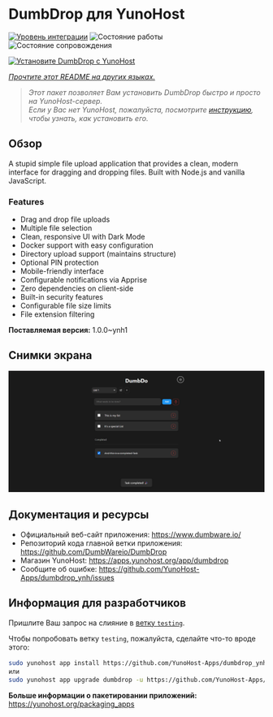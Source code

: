 <!--
Важно: этот README был автоматически сгенерирован <https://github.com/YunoHost/apps/tree/master/tools/readme_generator>
Он НЕ ДОЛЖЕН редактироваться вручную.
-->

# DumbDrop для YunoHost

[![Уровень интеграции](https://apps.yunohost.org/badge/integration/dumbdrop)](https://ci-apps.yunohost.org/ci/apps/dumbdrop/)
![Состояние работы](https://apps.yunohost.org/badge/state/dumbdrop)
![Состояние сопровождения](https://apps.yunohost.org/badge/maintained/dumbdrop)

[![Установите DumbDrop с YunoHost](https://install-app.yunohost.org/install-with-yunohost.svg)](https://install-app.yunohost.org/?app=dumbdrop)

*[Прочтите этот README на других языках.](./ALL_README.md)*

> *Этот пакет позволяет Вам установить DumbDrop быстро и просто на YunoHost-сервер.*  
> *Если у Вас нет YunoHost, пожалуйста, посмотрите [инструкцию](https://yunohost.org/install), чтобы узнать, как установить его.*

## Обзор

A stupid simple file upload application that provides a clean, modern interface for dragging and dropping files. Built with Node.js and vanilla JavaScript.

### Features

- Drag and drop file uploads
- Multiple file selection
- Clean, responsive UI with Dark Mode
- Docker support with easy configuration
- Directory upload support (maintains structure)
- Optional PIN protection
- Mobile-friendly interface
- Configurable notifications via Apprise
- Zero dependencies on client-side
- Built-in security features
- Configurable file size limits
- File extension filtering


**Поставляемая версия:** 1.0.0~ynh1

## Снимки экрана

![Снимок экрана DumbDrop](./doc/screenshots/screeshot.png)

## Документация и ресурсы

- Официальный веб-сайт приложения: <https://www.dumbware.io/>
- Репозиторий кода главной ветки приложения: <https://github.com/DumbWareio/DumbDrop>
- Магазин YunoHost: <https://apps.yunohost.org/app/dumbdrop>
- Сообщите об ошибке: <https://github.com/YunoHost-Apps/dumbdrop_ynh/issues>

## Информация для разработчиков

Пришлите Ваш запрос на слияние в [ветку `testing`](https://github.com/YunoHost-Apps/dumbdrop_ynh/tree/testing).

Чтобы попробовать ветку `testing`, пожалуйста, сделайте что-то вроде этого:

```bash
sudo yunohost app install https://github.com/YunoHost-Apps/dumbdrop_ynh/tree/testing --debug
или
sudo yunohost app upgrade dumbdrop -u https://github.com/YunoHost-Apps/dumbdrop_ynh/tree/testing --debug
```

**Больше информации о пакетировании приложений:** <https://yunohost.org/packaging_apps>
